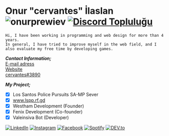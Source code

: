 # Onur "cervantes" İlaslan ![onurprewiev](https://komarev.com/ghpvc/?username=cervanteshub) <a href="https://discord.gg/zHG4m4V9vJ"><img src="https://img.shields.io/discord/754034797864812634.svg?style=flat&label=Join%20Community&color=7289DA" alt="Discord Topluluğu"/></a>

```
Hi, I have been working in programming and web design for more than 4 years. 
In general, I have tried to improve myself in the web field, and I also evaluate my free time by developing games.
```



***Contact Information; <br>***
[E-mail adress](onurilaslann@gmail.com) <br>
[Website](www.onurilaslan.rf.gd)<br>
[cervantes#3890](discord.com)

***My Project;***<br>
- [x] Los Santos Police Pursuits SA-MP Sever<br>
- [x] www.lspp.rf.gd<br>
- [x] Westham Development (Founder)<br>
- [x] Fenix Development (Co-founder)<br>
- [x] Valeinsiva Bot (Developer)

<a href="https://www.linkedin.com/in/onurilaslan" target="_blank"><img src="https://img.shields.io/badge/LinkedIn-%230077B5.svg?&style=flat-square&logo=linkedin&logoColor=white" alt="LinkedIn"></a>
<a href="https://www.instagram.com/onurilaslans" target="_blank"><img src="https://img.shields.io/badge/Instagram-%23E4405F.svg?&style=flat-square&logo=instagram&logoColor=white" alt="Instagram"></a>
<a href="https://www.facebook.com/#" target="_blank"><img src="https://img.shields.io/badge/Facebook-%231877F2.svg?&style=flat-square&logo=facebook&logoColor=white" alt="Facebook"></a>
<a href="https://open.spotify.com/user/xfa59ymgzf28oajzw3bzpys1k" target="_blank"><img src="https://img.shields.io/badge/Spotify-%231ED760.svg?&style=flat-square&logo=spotify&logoColor=white" alt="Spotify"></a>
<a href="https://dev.to/onurilaslan" target="_blank"><img src="https://img.shields.io/badge/DEV-%230A0A0A.svg?&style=flat-square&logo=DEV.to&logoColor=white" alt="DEV.to"></a>

